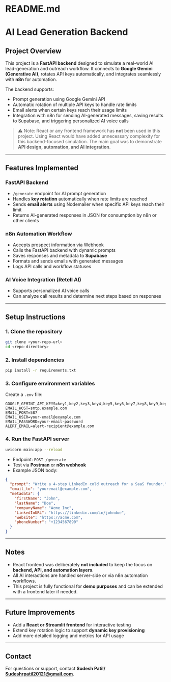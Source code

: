 # README.md

# AI Lead Generation Backend

## Project Overview

This project is a **FastAPI backend** designed to simulate a real-world AI lead-generation and outreach workflow. It connects to **Google Gemini (Generative AI)**, rotates API keys automatically, and integrates seamlessly with **n8n** for automation.

The backend supports:

- Prompt generation using Google Gemini API  
- Automatic rotation of multiple API keys to handle rate limits  
- Email alerts when certain keys reach their usage limits  
- Integration with n8n for sending AI-generated messages, saving results to Supabase, and triggering personalized AI voice calls

> ⚠️ Note: React or any frontend framework has **not** been used in this project. Using React would have added unnecessary complexity for this backend-focused simulation. The main goal was to demonstrate **API design, automation, and AI integration**.

---

## Features Implemented

### FastAPI Backend

- `/generate` endpoint for AI prompt generation  
- Handles **key rotation** automatically when rate limits are reached  
- Sends **email alerts** using Nodemailer when specific API keys reach their limit  
- Returns AI-generated responses in JSON for consumption by n8n or other clients

### n8n Automation Workflow

- Accepts prospect information via Webhook  
- Calls the FastAPI backend with dynamic prompts  
- Saves responses and metadata to **Supabase**  
- Formats and sends emails with generated messages  
- Logs API calls and workflow statuses

### AI Voice Integration (Retell AI)

- Supports personalized AI voice calls  
- Can analyze call results and determine next steps based on responses

---

## Setup Instructions

### 1. Clone the repository

```bash
git clone <your-repo-url>
cd <repo-directory>
```

### 2. Install dependencies

```bash
pip install -r requirements.txt
```

### 3. Configure environment variables

Create a `.env` file:

```env
GOOGLE_GEMINI_API_KEYS=key1,key2,key3,key4,key5,key6,key7,key8,key9,key10
EMAIL_HOST=smtp.example.com
EMAIL_PORT=587
EMAIL_USER=your-email@example.com
EMAIL_PASSWORD=your-email-password
ALERT_EMAIL=alert-recipient@example.com
```

### 4. Run the FastAPI server

```bash
uvicorn main:app --reload
```

- Endpoint: `POST /generate`  
- Test via **Postman** or **n8n webhook**  
- Example JSON body:

```json
{
  "prompt": "Write a 4-step LinkedIn cold outreach for a SaaS founder.",
  "email_to": "youremail@example.com",
  "metadata": {
    "firstName": "John",
    "lastName": "Doe",
    "companyName": "Acme Inc",
    "LinkedInURL": "https://linkedin.com/in/johndoe",
    "website": "https://acme.com",
    "phoneNumber": "+1234567890"
  }
}
```

---

## Notes

- React frontend was deliberately **not included** to keep the focus on **backend, API, and automation layers**.  
- All AI interactions are handled server-side or via n8n automation workflows.  
- This project is fully functional for **demo purposes** and can be extended with a frontend later if needed.

---

## Future Improvements

- Add a **React or Streamlit frontend** for interactive testing  
- Extend key rotation logic to support **dynamic key provisioning**  
- Add more detailed logging and metrics for API usage

---

## Contact


For questions or support, contact **Sudesh Patil/ Sudeshrpatil20121@gmail.com**.
